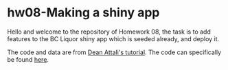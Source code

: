 # hw08-Making a shiny app

Hello and welcome to the repository of Homework 08, the task is to add features to the BC Liquor shiny app which is seeded already, and deploy it.

The code and data are from [Dean Attali's tutorial](https://deanattali.com/blog/building-shiny-apps-tutorial). The code can specifically be found [here](https://deanattali.com/blog/building-shiny-apps-tutorial/#12-final-shiny-app-code).


